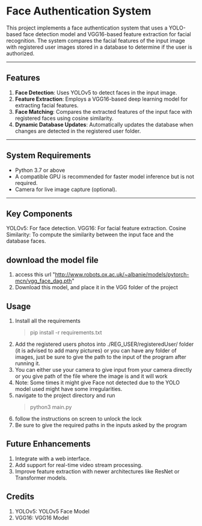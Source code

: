 # **Face Authentication System**

This project implements a face authentication system that uses a YOLO-based face detection model and VGG16-based feature extraction for facial recognition. The system compares the facial features of the input image with registered user images stored in a database to determine if the user is authorized.

---

## **Features**

1. **Face Detection**: Uses YOLOv5 to detect faces in the input image.
2. **Feature Extraction**: Employs a VGG16-based deep learning model for extracting facial features.
3. **Face Matching**: Compares the extracted features of the input face with registered faces using cosine similarity.
4. **Dynamic Database Updates**: Automatically updates the database when changes are detected in the registered user folder.

---

## **System Requirements**

- Python 3.7 or above
- A compatible GPU is recommended for faster model inference but is not required.
- Camera for live image capture (optional).

---

## **Key Components**
  YOLOv5: For face detection.
  VGG16: For facial feature extraction.
  Cosine Similarity: To compute the similarity between the input face and the database faces.
  
## **download the model file**
1. access this url "http://www.robots.ox.ac.uk/~albanie/models/pytorch-mcn/vgg_face_dag.pth"
2. Download this model, and place it in the VGG folder of the project 

## **Usage**
1. Install all the requirements
   > pip install -r requirements.txt
2. Add the registered users photos into ./REG_USER/registeredUser/ folder (it is advised to add many pictures) or you can have any folder of images, just be sure to give the path to the input of the program after running it. 
3. You can either use your camera to give input from your camera directly or you give path of the file where the image is and it will work
4. Note: Some times it might give Face not detected due to the YOLO model used might have some irregularities.
5. navigate to the project directory and run
   > python3 main.py
6. follow the instructions on screen to unlock the lock
7. Be sure to give the required paths in the inputs asked by the program

## **Future Enhancements**
1. Integrate with a web interface.
2. Add support for real-time video stream processing.
3. Improve feature extraction with newer architectures like ResNet or Transformer models.

## **Credits**
1. YOLOv5: YOLOv5 Face Model
2. VGG16: VGG16 Model
